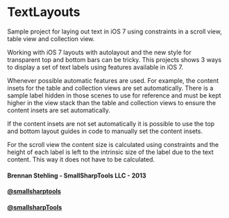 TextLayouts
===========

Sample project for laying out text in iOS 7 using constraints in a scroll view, table view and collection view.

Working with iOS 7 layouts with autolayout and the new style for transparent top and bottom bars can be tricky. This projects shows 3 ways to display a set of text labels using features available in iOS 7.

Whenever possible automatic features are used. For example, the content insets for the table and collection views are set automatically. There is a sample label hidden in those scenes to use for reference and must be kept higher in the view stack than the table and collection views to ensure the content insets are set automatically.

If the content insets are not set automatically it is possible to use the top and bottom layout guides in code to manually set the content insets.

For the scroll view the content size is calculated using constraints and the height of each label is left to the intrinsic size of the label due to the text content. This way it does not have to be calculated.

#### Brennan Stehling - SmallSharpTools LLC - 2013
#### [@smallsharptools](https://alpha.app.net/smallsharptools)
#### [@smallsharpTools](http://twitter.com/smallsharptools)

